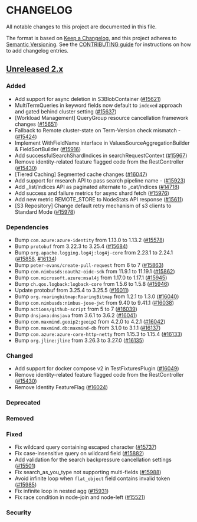# CHANGELOG
All notable changes to this project are documented in this file.

The format is based on [Keep a Changelog](https://keepachangelog.com/en/1.0.0/), and this project adheres to [Semantic Versioning](https://semver.org/spec/v2.0.0.html). See the [CONTRIBUTING guide](./CONTRIBUTING.md#Changelog) for instructions on how to add changelog entries.

## [Unreleased 2.x]
### Added
- Add support for async deletion in S3BlobContainer ([#15621](https://github.com/opensearch-project/OpenSearch/pull/15621))
- MultiTermQueries in keyword fields now default to `indexed` approach and gated behind cluster setting ([#15637](https://github.com/opensearch-project/OpenSearch/pull/15637))
- [Workload Management] QueryGroup resource cancellation framework changes ([#15651](https://github.com/opensearch-project/OpenSearch/pull/15651))
- Fallback to Remote cluster-state on Term-Version check mismatch - ([#15424](https://github.com/opensearch-project/OpenSearch/pull/15424))
- Implement WithFieldName interface in ValuesSourceAggregationBuilder & FieldSortBuilder ([#15916](https://github.com/opensearch-project/OpenSearch/pull/15916))
- Add successfulSearchShardIndices in searchRequestContext ([#15967](https://github.com/opensearch-project/OpenSearch/pull/15967))
- Remove identity-related feature flagged code from the RestController ([#15430](https://github.com/opensearch-project/OpenSearch/pull/15430))
- [Tiered Caching] Segmented cache changes ([#16047](https://github.com/opensearch-project/OpenSearch/pull/16047))
- Add support for msearch API to pass search pipeline name - ([#15923](https://github.com/opensearch-project/OpenSearch/pull/15923))
- Add _list/indices API as paginated alternate to _cat/indices ([#14718](https://github.com/opensearch-project/OpenSearch/pull/14718))
- Add success and failure metrics for async shard fetch ([#15976](https://github.com/opensearch-project/OpenSearch/pull/15976))
- Add new metric REMOTE_STORE to NodeStats API response ([#15611](https://github.com/opensearch-project/OpenSearch/pull/15611))
- [S3 Repository] Change default retry mechanism of s3 clients to Standard Mode ([#15978](https://github.com/opensearch-project/OpenSearch/pull/15978))

### Dependencies
- Bump `com.azure:azure-identity` from 1.13.0 to 1.13.2 ([#15578](https://github.com/opensearch-project/OpenSearch/pull/15578))
- Bump `protobuf` from 3.22.3 to 3.25.4 ([#15684](https://github.com/opensearch-project/OpenSearch/pull/15684))
- Bump `org.apache.logging.log4j:log4j-core` from 2.23.1 to 2.24.1 ([#15858](https://github.com/opensearch-project/OpenSearch/pull/15858), [#16134](https://github.com/opensearch-project/OpenSearch/pull/16134))
- Bump `peter-evans/create-pull-request` from 6 to 7 ([#15863](https://github.com/opensearch-project/OpenSearch/pull/15863))
- Bump `com.nimbusds:oauth2-oidc-sdk` from 11.9.1 to 11.19.1 ([#15862](https://github.com/opensearch-project/OpenSearch/pull/15862))
- Bump `com.microsoft.azure:msal4j` from 1.17.0 to 1.17.1 ([#15945](https://github.com/opensearch-project/OpenSearch/pull/15945))
- Bump `ch.qos.logback:logback-core` from 1.5.6 to 1.5.8 ([#15946](https://github.com/opensearch-project/OpenSearch/pull/15946))
- Update protobuf from 3.25.4 to 3.25.5 ([#16011](https://github.com/opensearch-project/OpenSearch/pull/16011))
- Bump `org.roaringbitmap:RoaringBitmap` from 1.2.1 to 1.3.0 ([#16040](https://github.com/opensearch-project/OpenSearch/pull/16040))
- Bump `com.nimbusds:nimbus-jose-jwt` from 9.40 to 9.41.1 ([#16038](https://github.com/opensearch-project/OpenSearch/pull/16038))
- Bump `actions/github-script` from 5 to 7 ([#16039](https://github.com/opensearch-project/OpenSearch/pull/16039))
- Bump `dnsjava:dnsjava` from 3.6.1 to 3.6.2 ([#16041](https://github.com/opensearch-project/OpenSearch/pull/16041))
- Bump `com.maxmind.geoip2:geoip2` from 4.2.0 to 4.2.1 ([#16042](https://github.com/opensearch-project/OpenSearch/pull/16042))
- Bump `com.maxmind.db:maxmind-db` from 3.1.0 to 3.1.1 ([#16137](https://github.com/opensearch-project/OpenSearch/pull/16137))
- Bump `com.azure:azure-core-http-netty` from 1.15.3 to 1.15.4 ([#16133](https://github.com/opensearch-project/OpenSearch/pull/16133))
- Bump `org.jline:jline` from 3.26.3 to 3.27.0 ([#16135](https://github.com/opensearch-project/OpenSearch/pull/16135))

### Changed
- Add support for docker compose v2 in TestFixturesPlugin ([#16049](https://github.com/opensearch-project/OpenSearch/pull/16049))
- Remove identity-related feature flagged code from the RestController ([#15430](https://github.com/opensearch-project/OpenSearch/pull/15430))
- Remove Identity FeatureFlag ([#16024](https://github.com/opensearch-project/OpenSearch/pull/16024))


### Deprecated

### Removed

### Fixed
- Fix wildcard query containing escaped character ([#15737](https://github.com/opensearch-project/OpenSearch/pull/15737))
- Fix case-insensitive query on wildcard field ([#15882](https://github.com/opensearch-project/OpenSearch/pull/15882))
- Add validation for the search backpressure cancellation settings ([#15501](https://github.com/opensearch-project/OpenSearch/pull/15501))
- Fix search_as_you_type not supporting multi-fields ([#15988](https://github.com/opensearch-project/OpenSearch/pull/15988))
- Avoid infinite loop when `flat_object` field contains invalid token ([#15985](https://github.com/opensearch-project/OpenSearch/pull/15985))
- Fix infinite loop in nested agg ([#15931](https://github.com/opensearch-project/OpenSearch/pull/15931))
- Fix race condition in node-join and node-left ([#15521](https://github.com/opensearch-project/OpenSearch/pull/15521))

### Security

[Unreleased 2.x]: https://github.com/opensearch-project/OpenSearch/compare/2.17...2.x
